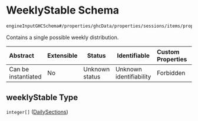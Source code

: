 # WeeklyStable Schema

```txt
engineInputGHCSchema#/properties/ghcData/properties/sessions/items/properties/distribution/oneOf/0/properties/stablePeriods/oneOf/0/properties/weeklyStable
```

Contains a single possible weekly distribution.


| Abstract            | Extensible | Status         | Identifiable            | Custom Properties | Additional Properties | Access Restrictions | Defined In                                                         |
| :------------------ | ---------- | -------------- | ----------------------- | :---------------- | --------------------- | ------------------- | ------------------------------------------------------------------ |
| Can be instantiated | No         | Unknown status | Unknown identifiability | Forbidden         | Allowed               | none                | [ghc.schema.json\*](../out/ghc.schema.json "open original schema") |

## weeklyStable Type

`integer[]` ([DailySections](ghc-properties-ghcdata-properties-sessions-session-properties-distribution-oneof-0-properties-stableperiods-oneof-0-properties-weeklystable-dailysections.md))
